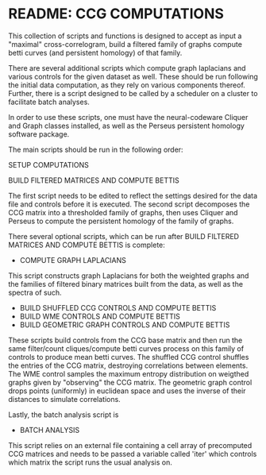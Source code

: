 README: CCG COMPUTATIONS
==


This collection of scripts and functions is designed to accept 
as input a "maximal" cross-correlogram, build a filtered family
of graphs compute betti curves (and persistent homology) of
that family. 

There are several additional scripts which compute graph 
laplacians and various controls for the given dataset as well.
These should be run following the initial data computation, as 
they rely on various components thereof. Further, there is a 
script designed to be called by a scheduler on a cluster to
facilitate batch analyses.

In order to use these scripts, one must have the 
neural-codeware Cliquer and Graph classes installed, as well
as the Perseus persistent homology software package. 

The main scripts should be run in the following order:

  SETUP COMPUTATIONS

  BUILD FILTERED MATRICES AND COMPUTE BETTIS

The first script needs to be edited to reflect the settings
desired for the data file and controls before it is executed. 
The second script decomposes the CCG matrix into a thresholded
family of graphs, then uses Cliquer and Perseus to compute the 
persistent homology of the family of graphs.

There several optional scripts, which can be run after 
BUILD FILTERED MATRICES AND COMPUTE BETTIS is complete:

 * COMPUTE GRAPH LAPLACIANS

This script constructs graph Laplacians for both the weighted
graphs and the families of filtered binary matrices built from 
the data, as well as the spectra of such. 

 * BUILD SHUFFLED CCG CONTROLS AND COMPUTE BETTIS
 * BUILD WME CONTROLS AND COMPUTE BETTIS
 * BUILD GEOMETRIC GRAPH CONTROLS AND COMPUTE BETTIS

These scripts build controls from the CCG base matrix and then 
run the same filter/count cliques/compute betti curves process
on this family of controls to produce mean betti curves. The
shuffled CCG control shuffles the entries of the CCG matrix, 
destroying correlations between elements. The WME control samples
the maximum entropy distribution on weigthed graphs given by 
"observing" the CCG matrix. The geometric graph control drops
points (uniformly) in euclidean space and uses the inverse of
their distances to simulate correlations.

Lastly, the batch analysis script is
 
 * BATCH ANALYSIS

This script relies on an external file containing a cell array of
precomputed CCG matrices and needs to be passed a variable called
'iter' which controls which matrix the script runs the usual
analysis on.

